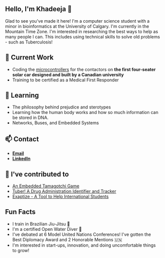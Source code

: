 ## Hello, I'm Khadeeja 👋 

Glad to see you've made it here! I'm a computer science student with a minor in bioinformatics at the University of Calgary. I'm currently in the Mountain Time Zone. I'm interested in researching the best ways to help as many people I can. This includes using technical skills to solve old problems - such as Tuberculosis!

## 🔭 Current Work

- Coding the [microcontrollers](https://github.com/UCSolarCarTeam/HeliosMBMS-Contactor) for the contactors on **the first four-seater solar car designed and built by a Canadian university**
- Training to be certified as a Medical First Responder

## 🌱 Learning
- The philosophy behind prejudice and sterotypes
- Learning how the human body works and how so much information can be stored in DNA. 
- Networks, Buses, and Embedded Systems

## 📫 Contact
- **[Email](khadeeja.abbas@ucalgary.ca)**
- **[LinkedIn](https://www.linkedin.com/in/khadeejaa/)**

## 🔨 I've contributed to
- [An Embedded Tamagotchi Game](https://github.com/KhadeejaAbbas/razor_sam3u2)
- [Tuber! A Drug Administration Identifier and Tracker](https://github.com/KhadeejaAbbas/CalgaryHacks2024)
- [Exaptize - A Tool to Help International Students](https://github.com/KhadeejaAbbas/CalgaryHacks2023)

## Fun Facts
- I train in Brazilian Jiu-Jitsu 🥋
- I'm a certified Open Water Diver 🤿
- I've debated at 6 Model United Nations Conferences! I've gotten the Best Diplomacy Award and 2 Honorable Mentions 🇺🇳
- I'm interested in start-ups, innovation, and doing uncomfortable things to grow!
</div>

